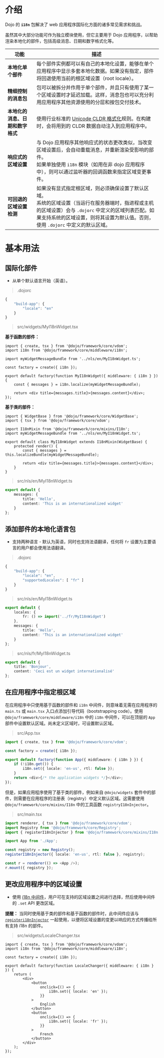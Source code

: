 # 介绍

<!--
https://github.com/dojo/framework/blob/master/docs/en/i18n/introduction.md
commit 3064b7ce80fa19569f8975e9aa5d06718ca8decb
-->

Dojo 的 **`i18n`** 包解决了 web 应用程序国际化方面的诸多常见需求和挑战。

虽然其中大部分功能可作为独立模块使用，但它主要用于 Dojo 应用程序，以帮助渲染本地化的部件，包括高级消息、日期和数字格式化等。

| 功能                             | 描述                                                                                                                                                                                                                                       |
| -------------------------------- | ------------------------------------------------------------------------------------------------------------------------------------------------------------------------------------------------------------------------------------------ |
| **本地化单个部件**               | 每个部件实例都可以有自己的本地化设置，能够在单个应用程序中显示多套本地化数据。如果没有指定，部件将回退使用当前的根区域设置（root locale）。                                                                                                |
| **精细控制的消息包**             | 包可以被拆分并作用于单个部件，并且只有使用了某一个区域设置时才延迟加载。这样，消息包也可以充分利用应用程序其他资源使用的分层和按包交付技术。                                                                                               |
| **本地化的消息、日期和数字格式** | 使用行业标准的 [Unicode CLDR 格式化](http://cldr.unicode.org/)规则。在构建时，会将用到的 CLDR 数据自动注入到应用程序中。                                                                                                                   |
| **响应式的区域设置**             | 与 Dojo 应用程序其他响应式的状态更改类似，当改变区域设置后，会自动重载消息，并重新渲染受影响的部件。<br>如果单独使用 `i18n` 模块（如用在非 dojo 应用程序中），则可以通过监听器的回调函数来指定区域变更事件。                               |
| **可回退的区域设置检测**         | 如果没有显式指定根区域，则必须确保设置了默认区域。<br>系统的区域设置（当运行在服务器端时，指进程或主机的区域设置）会与 `.dojorc` 中定义的区域列表匹配。如果支持系统的区域设置，则将其设置为默认值。否则，使用 `.dojorc` 中定义的默认区域。 |

# 基本用法

## 国际化部件

-   从单个默认语言开始（英语）。

> .dojorc

```ts
{
	"build-app": {
		"locale": "en"
	}
}
```

> src/widgets/MyI18nWidget.tsx

**基于函数的部件：**

```tsx
import { create, tsx } from '@dojo/framework/core/vdom';
import i18n from '@dojo/framework/core/middleware/i18n';

import myWidgetMessageBundle from '../nls/en/MyI18nWidget.ts';

const factory = create({ i18n });

export default factory(function MyI18nWidget({ middleware: { i18n } }) {
	const { messages } = i18n.localize(myWidgetMessageBundle);

	return <div title={messages.title}>{messages.content}</div>;
});
```

**基于类的部件：**

```tsx
import { WidgetBase } from '@dojo/framework/core/WidgetBase';
import { tsx } from '@dojo/framework/core/vdom';

import I18nMixin from '@dojo/framework/core/mixins/I18n';
import myWidgetMessageBundle from '../nls/en/MyI18nWidget.ts';

export default class MyI18nWidget extends I18nMixin(WidgetBase) {
	protected render() {
		const { messages } = this.localizeBundle(myWidgetMessageBundle);

		return <div title={messages.title}>{messages.content}</div>;
	}
}
```

> src/nls/en/MyI18nWidget.ts

```ts
export default {
	messages: {
		title: 'Hello',
		content: 'This is an internationalized widget'
	}
};
```

## 添加部件的本地化语言包

-   支持两种语言 - 默认为英语，同时也支持法语翻译，任何将 `fr` 设置为主要语言的用户都会使用法语翻译。

> .dojorc

```ts
{
	"build-app": {
		"locale": "en",
		"supportedLocales": [ "fr" ]
	}
}
```

> src/nls/en/MyI18nWidget.ts

```ts
export default {
	locales: {
		fr: () => import('../fr/MyI18nWidget')
	},
	messages: {
		title: 'Hello',
		content: 'This is an internationalized widget'
	}
};
```

> src/nls/fr/MyI18nWidget.ts

```ts
export default {
	title: 'Bonjour',
	content: 'Ceci est un widget internationalisé'
};
```

## 在应用程序中指定根区域

在应用程序中只使用基于函数的部件和 `i18n` 中间件，则意味着无需在应用程序的 `main.ts` 或 `main.tsx` 入口点添加引导代码（bootstrapping code）。使用 `@dojo/framework/core/middleware/i18n` 中的 `i18n` 中间件，可以在顶层的 `App` 部件中设置默认区域。尚未定义区域时，可设置默认区域。

> src/App.tsx

```ts
import { create, tsx } from '@dojo/framework/core/vdom';

const factory = create({ i18n });

export default factory(function App({ middleware: { i18n } }) {
	if (!i18n.get()) {
		i18n.set({ locale: 'en-us', rtl: false });
	}
	return <div>{/* the application widgets */}</div>;
});
```

但是，如果应用程序使用了基于类的部件，例如来自 `@dojo/widgets` 套件中的部件，则需要在应用程序的注册表（registry）中定义默认区域。这需要使用 `@dojo/framework/core/mixins/I18n` 中的工具函数 `registryI18nInjector`。

> src/main.tsx

```ts
import renderer, { tsx } from '@dojo/framework/core/vdom';
import Registry from '@dojo/framework/core/Registry';
import { registerI18nInjector } from '@dojo/framework/core/mixins/I18n';

import App from './App';

const registry = new Registry();
registerI18nInjector({ locale: 'en-us', rtl: false }, registry);

const r = renderer(() => <App />);
r.mount({ registry });
```

## 更改应用程序中的区域设置

-   使用 [i18n 中间件](/learn/middleware/available-middleware#i18n)，用户可在支持的区域设置之间进行选择，然后使用中间件的 `.set` API 更改区域。

**提醒：** 当同时使用基于类的部件和基于函数的部件时，此中间件应该与 [`registeri18nInjector`](/learn/i18n/internationalizing-a-dojo-application/#providing-locale-data-to-i18n-aware-widgets) 一起使用，以便将区域设置的变更以响应的方式传播给所有支持 i18n 的部件。

> src/widgets/LocaleChanger.tsx

```tsx
import { create, tsx } from '@dojo/framework/core/vdom';
import i18n from '@dojo/framework/core/middleware/i18n';

const factory = create({ i18n });

export default factory(function LocaleChanger({ middleware: { i18n } }) {
	return (
		<div>
			<button
				onclick={() => {
					i18n.set({ locale: 'en' });
				}}
			>
				English
			</button>
			<button
				onclick={() => {
					i18n.set({ locale: 'fr' });
				}}
			>
				French
			</button>
		</div>
	);
});
```
